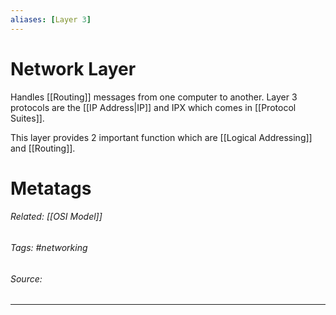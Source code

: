```yaml
---
aliases: [Layer 3]
---
```

# Network Layer
Handles [[Routing]] messages from one computer to another. Layer 3 protocols are the [[IP Address|IP]] and IPX which comes in [[Protocol Suites]]. 

This layer provides 2 important function which are [[Logical Addressing]] and [[Routing]].


# Metatags
###### Related: [[OSI Model]]
###### Tags: #networking 
###### Source: 

---